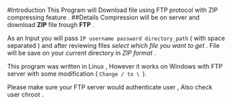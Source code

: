 #Introduction
This Program will Download file using FTP protocol with ZIP compressing feature .
##Details 
Compression will be on server and download **ZIP** file trough **FTP** .

As an Input you will pass ` IP username password directory_path ` ( with space separated ) and after reviewing files *select
which file you want to get* . File will be save on your *current* directory in *ZIP format* .

This program was written in Linux , However it works on Windows with FTP server with some modification ( `Change / to \ `).

Please make sure your FTP server would authenticate user , Also check user chroot .